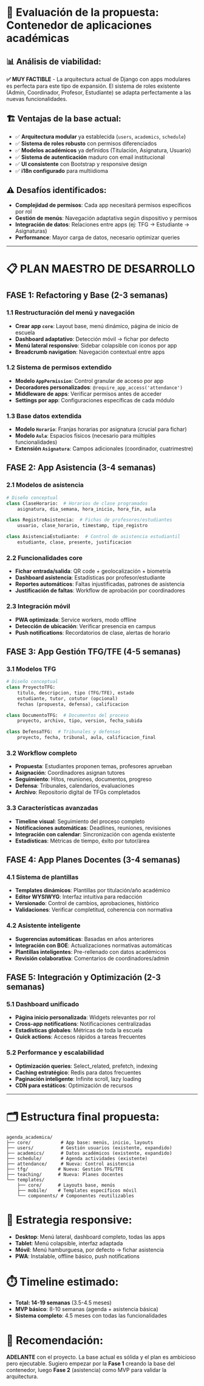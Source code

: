 # 🎯 **Evaluación de la propuesta: Contenedor de aplicaciones académicas**

## **📊 Análisis de viabilidad:**

**✅ MUY FACTIBLE** - La arquitectura actual de Django con apps modulares es perfecta para este tipo de expansión. El sistema de roles existente (Admin, Coordinador, Profesor, Estudiante) se adapta perfectamente a las nuevas funcionalidades.

## **🏗️ Ventajas de la base actual:**
- ✅ **Arquitectura modular** ya establecida (`users`, `academics`, `schedule`)
- ✅ **Sistema de roles robusto** con permisos diferenciados
- ✅ **Modelos académicos** ya definidos (Titulación, Asignatura, Usuario)
- ✅ **Sistema de autenticación** maduro con email institucional
- ✅ **UI consistente** con Bootstrap y responsive design
- ✅ **i18n configurado** para multiidioma

## **⚠️ Desafíos identificados:**
- **Complejidad de permisos**: Cada app necesitará permisos específicos por rol
- **Gestión de menús**: Navegación adaptativa según dispositivo y permisos
- **Integración de datos**: Relaciones entre apps (ej: TFG → Estudiante → Asignaturas)
- **Performance**: Mayor carga de datos, necesario optimizar queries

---

# 📋 **PLAN MAESTRO DE DESARROLLO**

## **FASE 1: Refactoring y Base (2-3 semanas)**

### 1.1 Restructuración del menú y navegación
- **Crear app `core`**: Layout base, menú dinámico, página de inicio de escuela
- **Dashboard adaptativo**: Detección móvil → fichar por defecto
- **Menú lateral responsivo**: Sidebar colapsible con iconos por app
- **Breadcrumb navigation**: Navegación contextual entre apps

### 1.2 Sistema de permisos extendido
- **Modelo `AppPermission`**: Control granular de acceso por app
- **Decoradores personalizados**: `@require_app_access('attendance')`
- **Middleware de apps**: Verificar permisos antes de acceder
- **Settings por app**: Configuraciones específicas de cada módulo

### 1.3 Base datos extendida
- **Modelo `Horario`**: Franjas horarias por asignatura (crucial para fichar)
- **Modelo `Aula`**: Espacios físicos (necesario para múltiples funcionalidades)
- **Extensión `Asignatura`**: Campos adicionales (coordinador, cuatrimestre)

## **FASE 2: App Asistencia (3-4 semanas)**

### 2.1 Modelos de asistencia
```python
# Diseño conceptual
class ClaseHorario:  # Horarios de clase programados
    asignatura, dia_semana, hora_inicio, hora_fin, aula

class RegistroAsistencia:  # Fichas de profesores/estudiantes
    usuario, clase_horario, timestamp, tipo_registro

class AsistenciaEstudiante:  # Control de asistencia estudiantil
    estudiante, clase, presente, justificacion
```

### 2.2 Funcionalidades core
- **Fichar entrada/salida**: QR code + geolocalización + biometría
- **Dashboard asistencia**: Estadísticas por profesor/estudiante
- **Reportes automáticos**: Faltas injustificadas, patrones de asistencia
- **Justificación de faltas**: Workflow de aprobación por coordinadores

### 2.3 Integración móvil
- **PWA optimizada**: Service workers, modo offline
- **Detección de ubicación**: Verificar presencia en campus
- **Push notifications**: Recordatorios de clase, alertas de horario

## **FASE 3: App Gestión TFG/TFE (4-5 semanas)**

### 3.1 Modelos TFG
```python
# Diseño conceptual
class ProyectoTFG:
    titulo, descripcion, tipo (TFG/TFE), estado
    estudiante, tutor, cotutor (opcional)
    fechas (propuesta, defensa), calificacion

class DocumentoTFG:  # Documentos del proceso
    proyecto, archivo, tipo, version, fecha_subida

class DefensaTFG:  # Tribunales y defensas
    proyecto, fecha, tribunal, aula, calificacion_final
```

### 3.2 Workflow completo
- **Propuesta**: Estudiantes proponen temas, profesores aprueban
- **Asignación**: Coordinadores asignan tutores
- **Seguimiento**: Hitos, reuniones, documentos, progreso
- **Defensa**: Tribunales, calendarios, evaluaciones
- **Archivo**: Repositorio digital de TFGs completados

### 3.3 Características avanzadas
- **Timeline visual**: Seguimiento del proceso completo
- **Notificaciones automáticas**: Deadlines, reuniones, revisiones
- **Integración con calendar**: Sincronización con agenda existente
- **Estadísticas**: Métricas de tiempo, éxito por tutor/área

## **FASE 4: App Planes Docentes (3-4 semanas)**

### 4.1 Sistema de plantillas
- **Templates dinámicos**: Plantillas por titulación/año académico
- **Editor WYSIWYG**: Interfaz intuitiva para redacción
- **Versionado**: Control de cambios, aprobaciones, histórico
- **Validaciones**: Verificar completitud, coherencia con normativa

### 4.2 Asistente inteligente
- **Sugerencias automáticas**: Basadas en años anteriores
- **Integración con BOE**: Actualizaciones normativas automáticas
- **Plantillas inteligentes**: Pre-rellenado con datos académicos
- **Revisión colaborativa**: Comentarios de coordinadores/admin

## **FASE 5: Integración y Optimización (2-3 semanas)**

### 5.1 Dashboard unificado
- **Página inicio personalizada**: Widgets relevantes por rol
- **Cross-app notifications**: Notificaciones centralizadas
- **Estadísticas globales**: Métricas de toda la escuela
- **Quick actions**: Accesos rápidos a tareas frecuentes

### 5.2 Performance y escalabilidad
- **Optimización queries**: Select_related, prefetch, indexing
- **Caching estratégico**: Redis para datos frecuentes
- **Paginación inteligente**: Infinite scroll, lazy loading
- **CDN para estáticos**: Optimización de recursos

---

# 🗂️ **Estructura final propuesta:**

```
agenda_academica/
├── core/           # App base: menús, inicio, layouts
├── users/          # Gestión usuarios (existente, expandido)
├── academics/      # Datos académicos (existente, expandido)
├── schedule/       # Agenda actividades (existente)
├── attendance/     # Nueva: Control asistencia
├── tfg/           # Nueva: Gestión TFG/TFE
├── teaching/      # Nueva: Planes docentes
└── templates/
    ├── core/      # Layouts base, menús
    ├── mobile/    # Templates específicos móvil
    └── components/ # Componentes reutilizables
```

# 📱 **Estrategia responsive:**

- **Desktop**: Menú lateral, dashboard completo, todas las apps
- **Tablet**: Menú colapsible, interfaz adaptada
- **Móvil**: Menú hamburguesa, por defecto → fichar asistencia
- **PWA**: Instalable, offline básico, push notifications

# ⏱️ **Timeline estimado:**
- **Total: 14-19 semanas** (3.5-4.5 meses)
- **MVP básico**: 8-10 semanas (agenda + asistencia básica)
- **Sistema completo**: 4.5 meses con todas las funcionalidades

# 🎯 **Recomendación:**
**ADELANTE** con el proyecto. La base actual es sólida y el plan es ambicioso pero ejecutable. Sugiero empezar por la **Fase 1** creando la base del contenedor, luego **Fase 2** (asistencia) como MVP para validar la arquitectura.